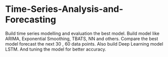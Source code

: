 # Time-Series-Analysis-and-Forecasting
Build time series modelling and evaluation the best model. Build model like ARIMA, Exponential Smoothing, TBATS, NN and others. Compare the best model forecast the next 30 , 60 data points. 
Also build Deep Learning model LSTM. And tuning the model for better accuracy.
